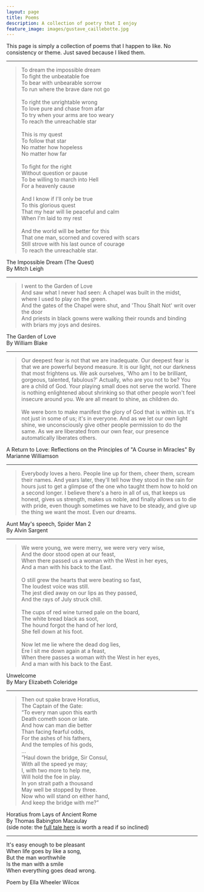 ```yaml
---
layout: page
title: Poems
description: A collection of poetry that I enjoy
feature_image: images/gustave_caillebotte.jpg
---
```


This page is simply a collection of poems that I happen to like.  No consistency or theme.  Just saved because I liked them.

---

>To dream the impossible dream <br>
To fight the unbeatable foe<br>
To bear with unbearable sorrow<br>
To run where the brave dare not go<br><br>
To right the unrightable wrong<br>
To love pure and chase from afar<br>
To try when your arms are too weary<br>
To reach the unreachable star<br><br>
This is my quest<br>
To follow that star<br>
No matter how hopeless<br>
No matter how far<br><br>
To fight for the right<br>
Without question or pause<br>
To be willing to march into Hell<br>
For a heavenly cause<br><br>
And I know if I'll only be true<br>
To this glorious quest<br>
That my hear will lie peaceful and calm<br>
When I'm laid to my rest<br><br>
And the world will be better for this<br>
That one man, scorned and covered with scars<br>
Still strove with his last ounce of courage<br>
To reach the unreachable star.<br>

The Impossible Dream (The Quest)<br>
By Mitch Leigh

---


>I went to the Garden of Love<br>
And saw what I never had seen:  A chapel was built in the midst, where I used to play on the green.<br>
And the gates of the Chapel were shut, and 'Thou Shalt Not' writ over the door<br>
And priests in black gowns were walking their rounds and binding with briars my joys and desires.<br>


The Garden of Love<br>
By William Blake

---

>Our deepest fear is not that we are inadequate. Our deepest fear is that we are powerful beyond measure. It is our light, not our darkness that most frightens us. We ask ourselves, 'Who am I to be brilliant, gorgeous, talented, fabulous?' Actually, who are you not to be? You are a child of God. Your playing small does not serve the world. There is nothing enlightened about shrinking so that other people won't feel insecure around you. We are all meant to shine, as children do.<br><br> 
We were born to make manifest the glory of God that is within us. It's not just in some of us; it's in everyone. And as we let our own light shine, we unconsciously give other people permission to do the same. As we are liberated from our own fear, our presence automatically liberates others.

A Return to Love: Reflections on the Principles of "A Course in Miracles"
By Marianne Williamson

---

>Everybody loves a hero. People line up for them, cheer them, scream their names. And years later, they'll tell how they stood in the rain for hours just to get a glimpse of the one who taught them how to hold on a second longer. I believe there's a hero in all of us, that keeps us honest, gives us strength, makes us noble, and finally allows us to die with pride, even though sometimes we have to be steady, and give up the thing we want the most. Even our dreams.

Aunt May's speech, Spider Man 2<br>
By Alvin Sargent

---

>We were young, we were merry, we were very very wise,<br>
And the door stood open at our feast,<br>
When there passed us a woman with the West in her eyes,<br>
And a man with his back to the East.<br><br>
O still grew the hearts that were beating so fast,<br>
The loudest voice was still.<br>
The jest died away on our lips as they passed,<br>
And the rays of July struck chill.<br><br>
The cups of red wine turned pale on the board,<br>
The white bread black as soot, <br>
The hound forgot the hand of her lord,<br>
She fell down at his foot.<br><br>
Now let me lie where the dead dog lies,<br>
Ere I sit me down again at a feast,<br>
When there passes a woman with the West in her eyes,<br>
And a man with his back to the East.<br>

Unwelcome<br>
By Mary Elizabeth Coleridge

---

>Then out spake brave Horatius,<br>
The Captain of the Gate:<br>
“To every man upon this earth<br>
Death cometh soon or late.<br>
And how can man die better<br>
Than facing fearful odds,<br>
For the ashes of his fathers,<br>
And the temples of his gods,<br>
...<br>
“Haul down the bridge, Sir Consul,<br>
With all the speed ye may;<br>
I, with two more to help me,<br>
Will hold the foe in play.<br>
In yon strait path a thousand<br>
May well be stopped by three.<br>
Now who will stand on either hand,<br>
And keep the bridge with me?”<br>

Horatius from Lays of Ancient Rome<br>
By Thomas Babington Macaulay<br>
(side note: the [full tale here][horatius_link] is worth a read if so inclined)

---

It's easy enough to be pleasant <br>
When life goes by like a song, <br>
But the man worthwhile <br>
Is the man with a smile <br>
When everything goes dead wrong.<br>

Poem by Ella Wheeler Wilcox




[horatius_link]: https://www.artofmanliness.com/character/manly-lessons/manvotional-horatius-at-the-bridge/